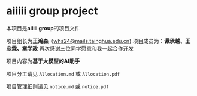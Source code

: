 # aiiiii group project

本项目是**aiiiii group**的项目文件

项目组长为**王瀚森**（whs24@mails.tainghua.edu.cn)
项目成员为：**谭承越、王彦霖、章学政**
再次感谢三位同学愿意和我一起合作开发

项目内容为**基于大模型的AI助手**

项目分工请见 `Allocation.md` 或 `Allocation.pdf`

项目管理细则请见 `notice.md` 或 `notice.pdf`

